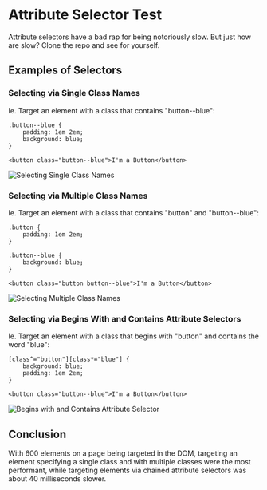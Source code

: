 # Attribute Selector Test
Attribute selectors have a bad rap for being notoriously slow. But just how are slow? Clone the repo and see for yourself.

## Examples of Selectors

### Selecting via Single Class Names
Ie. Target an element with a class that contains "button--blue":

    .button--blue {
        padding: 1em 2em;
        background: blue;
    }

    <button class="button--blue">I'm a Button</button>

![Selecting Single Class Names](http://cl.ly/image/3h3a1S2w3N43/Screen%20Shot%202013-11-26%20at%2011.57.01%20AM.png)

### Selecting via Multiple Class Names
Ie. Target an element with a class that contains "button" and "button--blue":

    .button {
        padding: 1em 2em;
    }

    .button--blue {
        background: blue;
    }

    <button class="button button--blue">I'm a Button</button>

![Selecting Multiple Class Names](http://cl.ly/image/191o3Q0X0G2w/Screen%20Shot%202013-11-26%20at%2011.57.05%20AM.png)

### Selecting via Begins With and Contains Attribute Selectors
Ie. Target an element with a class that begins with "button" and contains the word "blue":

    [class^="button"][class*="blue"] {
        background: blue;
        padding: 1em 2em;
    }

    <button class="button--blue">I'm a Button</button>

![Begins with and Contains Attribute Selector](http://cl.ly/image/0y0a0I15063c/Screen%20Shot%202013-11-26%20at%2011.57.11%20AM.png)

## Conclusion
With 600 elements on a page being targeted in the DOM, targeting an element specifying a single class and with multiple classes were the most performant, while targeting elements via chained attribute selectors was about 40 milliseconds slower.